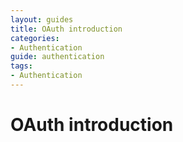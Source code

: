 ```yaml
---
layout: guides
title: OAuth introduction
categories: 
- Authentication
guide: authentication
tags: 
- Authentication
---
```


# OAuth introduction